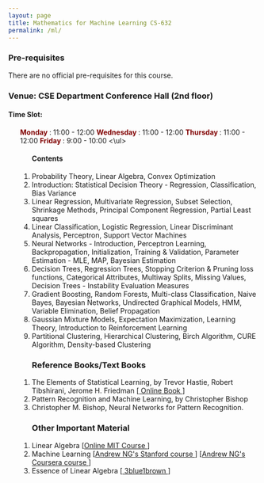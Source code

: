 ```yaml
---
layout: page
title: Mathematics for Machine Learning CS-632
permalink: /ml/
---
```


 <h3> Pre-requisites </h3> 
There are no official pre-requisites for this course.
  <h3> Venue: CSE Department Conference Hall (2nd floor) </h3> 
<h4>    Time Slot: &#10;&#13; </h4>
<ul>
    <b> <span  style="color: Maroon;"> Monday</span> </b>: 11:00 - 12:00 &#10;&#13;
    <b> <span  style="color: Maroon;"> Wednesday</span> </b>: 11:00 - 12:00 &#10;&#13;
    <b> <span  style="color: Maroon;"> Thursday</span> </b>: 11:00 - 12:00 &#10;&#13;
    <b> <span  style="color: Maroon;"> Friday</span> </b>: 9:00 - 10:00 &#10;&#13;
<\ul>
 <ol>
 <h4> Contents </h4>
  <li>
    Probability Theory, Linear Algebra, Convex Optimization
  </li>
  <li>
Introduction: Statistical Decision Theory - Regression, Classification, Bias Variance  </li>
  <li>
Linear Regression, Multivariate Regression, Subset Selection, Shrinkage Methods, Principal Component Regression, Partial Least squares  </li>
  <li>
Linear Classification, Logistic Regression, Linear Discriminant Analysis, Perceptron, Support Vector Machines  </li>
  <li>
Neural Networks - Introduction, Perceptron Learning, Backpropagation, Initialization, Training & Validation, Parameter Estimation - MLE, MAP, Bayesian Estimation</li>
  <li>
Decision Trees, Regression Trees, Stopping Criterion & Pruning loss functions, Categorical Attributes, Multiway Splits, Missing Values, Decision Trees - Instability Evaluation Measures  </li>
  <li>
Gradient Boosting, Random Forests, Multi-class Classification, Naive Bayes, Bayesian Networks, Undirected Graphical Models, HMM, Variable Elimination, Belief Propagation  </li>
  <li>
Gaussian Mixture Models, Expectation Maximization, Learning Theory, Introduction to Reinforcement Learning  </li>
 <li>
Partitional Clustering, Hierarchical Clustering, Birch Algorithm, CURE Algorithm, Density-based Clustering </li>
</ol>
<ol>
 <h3> Reference Books/Text Books</h3>
 <li>
  The Elements of Statistical Learning, by Trevor Hastie, Robert Tibshirani, Jerome H. Friedman  [<a href="https://hastie.su.domains/Papers/ESLII.pdf"> Online Book </a>] 
 </li>
 <li>
 Pattern Recognition and Machine Learning, by Christopher Bishop
 </li>
 <li>
 Christopher M. Bishop, Neural Networks for Pattern Recognition.
</li>
 </ol>
<ol>
 <h3>Other Important Material </h3>
 <li>
  Linear Algebra [<a href="https://ocw.mit.edu/courses/18-06-linear-algebra-spring-2010/">Online MIT Course </a>]
 </li>
 <li>
  Machine Learning [<a href="https://www.youtube.com/watch?v=UzxYlbK2c7E/">Andrew NG's Stanford course </a>] [<a href="https://youtu.be/vStJoetOxJg?si=B-5VEePxvVoHvLTj">Andrew NG's Coursera course </a>]
 </li>
 <li>
  Essence of Linear Algebra [<a href="https://www.youtube.com/watch?v=fNk_zzaMoSs&list=PLZHQObOWTQDPD3MizzM2xVFitgF8hE_ab"> 3blue1brown </a>]
 </li>
</ol>
